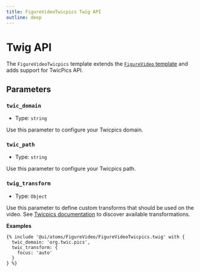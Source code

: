 ```yaml
---
title: FigureVideoTwicpics Twig API
outline: deep
---
```


# Twig API

The `FigureVideoTwicpics` template extends the [`FigureVideo` template](/components/atoms/FigureVideo/twig-api.html) and adds support for TwicPics API.

## Parameters

### `twic_domain`

- Type: `string`

Use this parameter to configure your Twicpics domain.

### `twic_path`

- Type: `string`

Use this parameter to configure your Twicpics path.

### `twig_transform`

- Type: `Object`

Use this parameter to define custom transforms that should be used on the video. See [Twicpics documentation](https://www.twicpics.com/docs/reference/transformations) to discover available transformations.

**Examples**

```twig
{% include '@ui/atoms/FigureVideo/FigureVideoTwicpics.twig' with {
  twic_domain: 'org.twic.pics',
  twic_transform: {
    focus: 'auto'
  }
} %}
```
